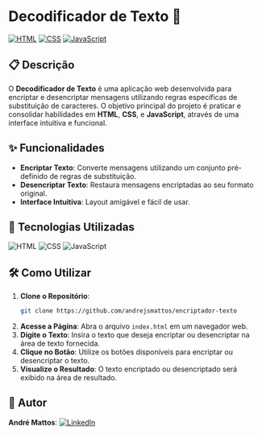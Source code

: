 # Decodificador de Texto 🔐

[![HTML](https://img.shields.io/badge/HTML-5-orange.svg)](https://developer.mozilla.org/en-US/docs/Web/HTML)
[![CSS](https://img.shields.io/badge/CSS-3-blue.svg)](https://developer.mozilla.org/en-US/docs/Web/CSS)
[![JavaScript](https://img.shields.io/badge/JavaScript-ES6-yellow.svg)](https://developer.mozilla.org/en-US/docs/Web/JavaScript)

## 📋 Descrição

O **Decodificador de Texto** é uma aplicação web desenvolvida para encriptar e desencriptar mensagens utilizando regras específicas de substituição de caracteres. O objetivo principal do projeto é praticar e consolidar habilidades em **HTML**, **CSS**, e **JavaScript**, através de uma interface intuitiva e funcional.

## ✨ Funcionalidades

- **Encriptar Texto**: Converte mensagens utilizando um conjunto pré-definido de regras de substituição.
- **Desencriptar Texto**: Restaura mensagens encriptadas ao seu formato original.
- **Interface Intuitiva**: Layout amigável e fácil de usar.

## 🚀 Tecnologias Utilizadas

![HTML](https://img.shields.io/badge/HTML5-E34F26?style=flat&logo=html5&logoColor=white)
![CSS](https://img.shields.io/badge/CSS3-1572B6?style=flat&logo=css3&logoColor=white)
![JavaScript](https://img.shields.io/badge/JavaScript-F7DF1E?style=flat&logo=javascript&logoColor=black)


## 🛠️ Como Utilizar
1. **Clone o Repositório**:
   ```bash
   git clone https://github.com/andrejsmattos/encriptador-texto
2. **Acesse a Página**: Abra o arquivo `index.html` em um navegador web.
3. **Digite o Texto**: Insira o texto que deseja encriptar ou desencriptar na área de texto fornecida.
4. **Clique no Botão**: Utilize os botões disponíveis para encriptar ou desencriptar o texto.
5. **Visualize o Resultado**: O texto encriptado ou desencriptado será exibido na área de resultado.

## 🤝 Autor
**André Mattos**: [![LinkedIn](https://img.shields.io/badge/-LinkedIn-0077B5?style=for-the-badge&logo=linkedin&logoColor=white)](https://www.linkedin.com/in/andrejsmattos)


